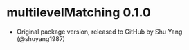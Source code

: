 # multilevelMatching 0.1.0

- Original package version, released to GitHub by Shu Yang (@shuyang1987)
